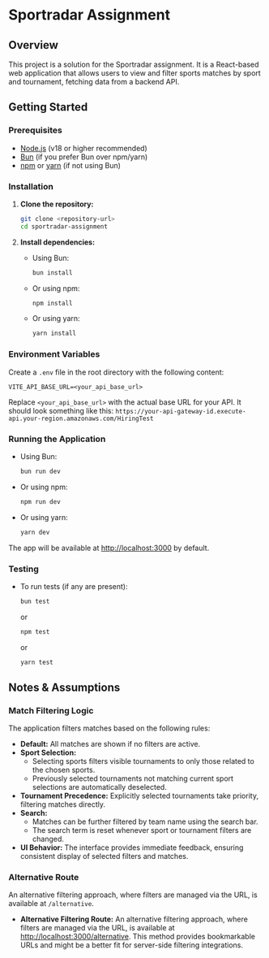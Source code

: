 # Sportradar Assignment

## Overview

This project is a solution for the Sportradar assignment. It is a React-based web application that allows users to view and filter sports matches by sport and tournament, fetching data from a backend API.

## Getting Started

### Prerequisites

- [Node.js](https://nodejs.org/) (v18 or higher recommended)
- [Bun](https://bun.sh/) (if you prefer Bun over npm/yarn)
- [npm](https://www.npmjs.com/) or [yarn](https://yarnpkg.com/) (if not using Bun)

### Installation

1.  **Clone the repository:**

    ```bash
    git clone <repository-url>
    cd sportradar-assignment
    ```

2.  **Install dependencies:**
    - Using Bun:
      ```bash
      bun install
      ```
    - Or using npm:
      ```bash
      npm install
      ```
    - Or using yarn:
      ```bash
      yarn install
      ```

### Environment Variables

Create a `.env` file in the root directory with the following content:

```env
VITE_API_BASE_URL=<your_api_base_url>
```

Replace `<your_api_base_url>` with the actual base URL for your API.
It should look something like this: `https://your-api-gateway-id.execute-api.your-region.amazonaws.com/HiringTest`

### Running the Application

- Using Bun:
  ```bash
  bun run dev
  ```
- Or using npm:
  ```bash
  npm run dev
  ```
- Or using yarn:
  ```bash
  yarn dev
  ```

The app will be available at [http://localhost:3000](http://localhost:3000) by default.

### Testing

- To run tests (if any are present):
  ```bash
  bun test
  ```
  or
  ```bash
  npm test
  ```
  or
  ```bash
  yarn test
  ```

## Notes & Assumptions

### Match Filtering Logic

The application filters matches based on the following rules:

- **Default:** All matches are shown if no filters are active.
- **Sport Selection:**
  - Selecting sports filters visible tournaments to only those related to the chosen sports.
  - Previously selected tournaments not matching current sport selections are automatically deselected.
- **Tournament Precedence:** Explicitly selected tournaments take priority, filtering matches directly.
- **Search:**
  - Matches can be further filtered by team name using the search bar.
  - The search term is reset whenever sport or tournament filters are changed.
- **UI Behavior:** The interface provides immediate feedback, ensuring consistent display of selected filters and matches.

### Alternative Route

An alternative filtering approach, where filters are managed via the URL, is available at `/alternative`.

- **Alternative Filtering Route:** An alternative filtering approach, where filters are managed via the URL, is available at [http://localhost:3000/alternative](http://localhost:3000/alternative). This method provides bookmarkable URLs and might be a better fit for server-side filtering integrations.
